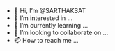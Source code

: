 - 👋 Hi, I’m @SARTHAKSAT
- 👀 I’m interested in ...
- 🌱 I’m currently learning ...
- 💞️ I’m looking to collaborate on ...
- 📫 How to reach me ...

<!---
SARTHAKSAT/SARTHAKSAT is a ✨ special ✨ repository because its `README.md` (this file) appears on your GitHub profile.
You can click the Preview link to take a look at your changes.
--->

